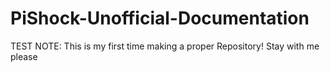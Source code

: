 # PiShock-Unofficial-Documentation
TEST
NOTE: This is my first time making a proper Repository! Stay with me please
